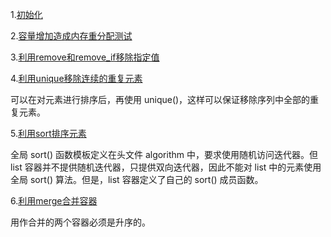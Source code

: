 
1.[初始化](01_initialize.cpp)

2.[容量增加造成内存重分配测试](02_emplace.cpp)

3.[利用remove和remove_if移除指定值](03_remove.cpp)

4.[利用unique移除连续的重复元素](04_unique.cpp)

可以在对元素进行排序后，再使用 unique()，这样可以保证移除序列中全部的重复元素。

5.[利用sort排序元素](05_sort.cpp)

全局 sort() 函数模板定义在头文件 algorithm 中，要求使用随机访问迭代器。但 list 容器并不提供随机迭代器，只提供双向迭代器，因此不能对 list 中的元素使用全局 sort() 算法。但是，list 容器定义了自己的 sort() 成员函数。

6.[利用merge合并容器](06_merge.cpp)

用作合并的两个容器必须是升序的。
